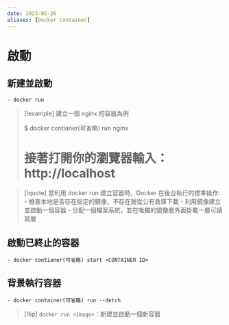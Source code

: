 ```yaml
---
date: 2023-05-26
aliases: [Docker Container]
---
```


# 啟動

## 新建並啟動

	- docker run

> [!example] 建立一個 nginx 的容器為例 
> 
>	$ docker contianer(可省略) run nginx
>	# 接著打開你的瀏覽器輸入：http://localhost

>[!quote] 當利用 docker run 建立容器時，Docker 在後台執行的標準操作:
	- 檢查本地是否存在指定的鏡像，不存在就從公有倉庫下載
	- 利用鏡像建立並啟動一個容器
	- 分配一個檔案系統，並在唯獨的鏡像層外面掛載一層可讀寫層


## 啟動已終止的容器

	- docker contianer(可省略) start <CONTAINER ID>


## 背景執行容器

	- docker container(可省略) run --detch

>[!tip]     `docker run <image>`：新建並啟動一個新容器